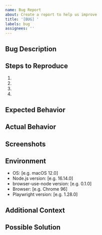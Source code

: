 ```yaml
---
name: Bug Report
about: Create a report to help us improve
title: '[BUG] '
labels: bug
assignees: ''
---
```


## Bug Description
<!-- A clear and concise description of what the bug is -->

## Steps to Reproduce
1.
2.
3.
4.

## Expected Behavior
<!-- A clear and concise description of what you expected to happen -->

## Actual Behavior
<!-- A clear and concise description of what actually happened -->

## Screenshots
<!-- If applicable, add screenshots to help explain your problem -->

## Environment
- OS: [e.g. macOS 12.0]
- Node.js version: [e.g. 16.14.0]
- browser-use-node version: [e.g. 0.1.0]
- Browser: [e.g. Chrome 96]
- Playwright version: [e.g. 1.28.0]

## Additional Context
<!-- Add any other context about the problem here -->

## Possible Solution
<!-- If you have suggestions on a fix for the bug, please describe it here -->